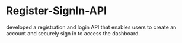 # Register-SignIn-API
developed a registration and login API that enables users to create an account and securely sign in to access the dashboard.
